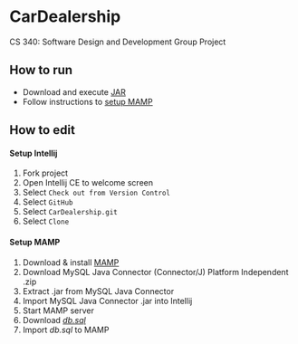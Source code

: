# CarDealership
CS 340: Software Design and Development Group Project

## How to run
- Download and execute [JAR](https://github.com/rfenters95/CarDealership/raw/master/CarDealership.jar)
- Follow instructions to [setup MAMP](https://github.com/rfenters95/CarDealership/blob/master/README.md#Import-to-MAMP)

## How to edit

#### Setup Intellij
1. Fork project
2. Open Intellij CE to welcome screen 
3. Select `Check out from Version Control`
4. Select `GitHub`
5. Select `CarDealership.git`
6. Select `Clone`

#### Setup MAMP
1. Download & install [MAMP](https://www.mamp.info/en/)
2. Download MySQL Java Connector (Connector/J) Platform Independent .zip
3. Extract .jar from MySQL Java Connector
4. Import MySQL Java Connector .jar into Intellij
5. Start MAMP server
6. Download [_db.sql_](https://gist.github.com/rfenters95/13ec44cb0e69cc90d544e03cd3b68402)
7. Import _db.sql_ to MAMP
